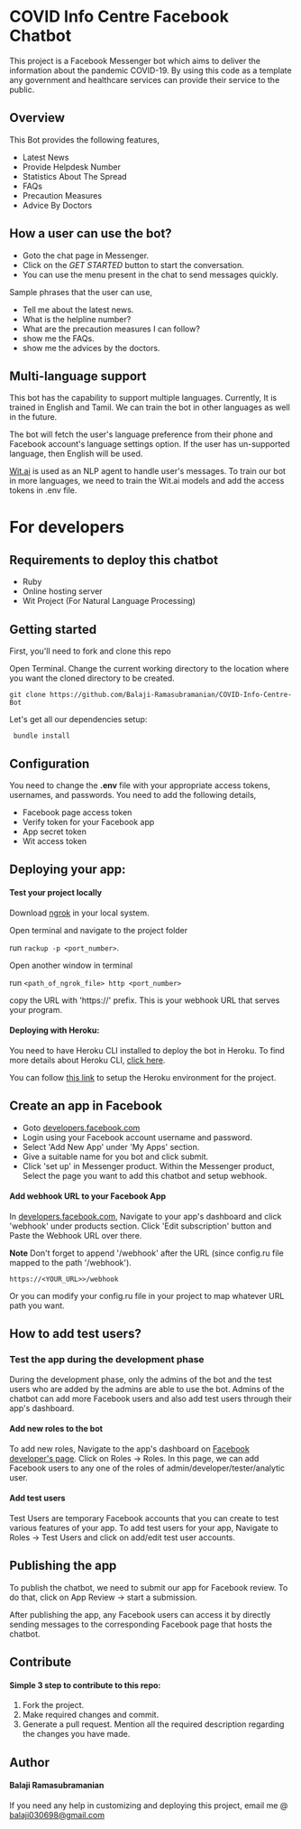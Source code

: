 # COVID Info Centre Facebook Chatbot

This project is a Facebook Messenger bot which aims to deliver the information about the pandemic COVID-19. By using this code as a template any government and healthcare services can provide their service to the public.

## Overview
This Bot provides the following features,
- Latest News
- Provide Helpdesk Number
- Statistics About The Spread
- FAQs
- Precaution Measures
- Advice By Doctors

## How a user can use the bot?
- Goto the chat page in Messenger.
- Click on the *GET STARTED* button to start the conversation.
- You can use the menu present in the chat to send messages quickly.

Sample phrases that the user can use,
- Tell me about the latest news.
- What is the helpline number?
- What are the precaution measures I can follow?
- show me the FAQs.
- show me the advices by the doctors.

## Multi-language support
This bot has the capability to support multiple languages. Currently, It is trained in English and Tamil. We can train the bot in other languages as well in the future.

The bot will fetch the user's language preference from their phone and Facebook account's language settings option. If the user has un-supported language, then English will be used.

[Wit.ai](https://wit.ai) is used as an NLP agent to handle user's messages. To train our bot in more languages, we need to train the Wit.ai models and add the access tokens in .env file.

# For developers

## Requirements to deploy this chatbot
- Ruby
- Online hosting server
- Wit Project (For Natural Language Processing)

## Getting started
First, you'll need to fork and clone this repo

Open Terminal. Change the current working directory to the location where you want the cloned directory to be created.

```
git clone https://github.com/Balaji-Ramasubramanian/COVID-Info-Centre-Bot
```
Let's get all our dependencies setup:
```
 bundle install 
```

## Configuration
You need to change the **.env** file with your appropriate access tokens, usernames, and passwords. You need to add the following details,
- Facebook page access token
- Verify token for your Facebook app
- App secret token
- Wit access token

## Deploying your app:

#### Test your project locally
Download [ngrok](https://ngrok.com) in your local system.

Open terminal and navigate to the project folder

run `rackup -p <port_number>`.

Open another window in terminal 

run `<path_of_ngrok_file> http <port_number>`

copy the URL with 'https://' prefix. This is your webhook URL that serves your program.


#### Deploying with Heroku:
You need to have Heroku CLI installed to deploy the bot in Heroku. To find more details about Heroku CLI, [click here](https://devcenter.heroku.com/articles/heroku-cli).

You can follow [this link](https://devcenter.heroku.com/articles/git) to setup the Heroku environment for the project.


## Create an app in Facebook
- Goto [developers.facebook.com](https://developers.facebook.com.)
- Login using your Facebook account username and password.
- Select 'Add New App' under 'My Apps' section.
- Give a suitable name for you bot and click submit.
- Click 'set up' in Messenger product. Within the Messenger product, Select the page you want to add this chatbot and setup webhook.

#### Add webhook URL to your Facebook App
In [developers.facebook.com](https://developers.facebook.com.), Navigate to your app's dashboard and click 'webhook' under products section.
Click 'Edit subscription' button and Paste the Webhook URL over there. 

**Note** Don't forget to append '/webhook' after the URL (since config.ru file mapped to the path '/webhook').
```
https://<YOUR_URL>>/webhook
```
Or you can modify your config.ru file in your project to map whatever URL path you want.

## How to add test users?
### Test the app during the development phase
During the development phase, only the admins of the bot and the test users who are added by the admins are able to use the bot.
Admins of the chatbot can add more Facebook users and also add test users through their app's dashboard.

#### Add new roles to the bot
To add new roles, Navigate to the app's dashboard on [Facebook developer's page](https://developers.facebook.com/apps/).
Click on Roles -> Roles.
In this page, we can add Facebook users to any one of the roles of admin/developer/tester/analytic user.

#### Add test users
Test Users are temporary Facebook accounts that you can create to test various features of your app.
To add test users for your app, Navigate to Roles -> Test Users and click on add/edit test user accounts.

## Publishing the app
To publish the chatbot, we need to submit our app for Facebook review.
To do that, click on App Review -> start a submission.

After publishing the app, any Facebook users can access it by directly sending messages to the corresponding Facebook page that hosts the chatbot.

## Contribute
#### Simple 3 step to contribute to this repo:
1. Fork the project.
2. Make required changes and commit.
3. Generate a pull request. Mention all the required description regarding the changes you have made.

## Author 
#### Balaji Ramasubramanian
If you need any help in customizing and deploying this project, email me @ balaji030698@gmail.com
